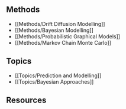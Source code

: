 ## Methods

  - [[Methods/Drift Diffusion Modelling]]
  - [[Methods/Bayesian Modelling]]
  - [[Methods/Probabilistic Graphical Models]]
  - [[Methods/Markov Chain Monte Carlo]]

## Topics

  - [[Topics/Prediction and Modelling]]
  - [[Topics/Bayesian Approaches]]

## Resources

